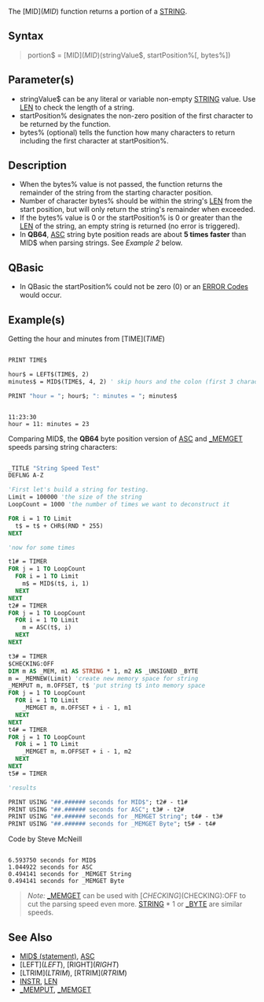 The [MID$](MID$) function returns a portion of a [STRING](STRING).

## Syntax

>  portion$ = [MID$](MID$)(stringValue$, startPosition%[, bytes%])

## Parameter(s)

* stringValue$ can be any literal or variable non-empty [STRING](STRING) value. Use [LEN](LEN) to check the length of a string.
* startPosition% designates the non-zero position of the first character to be returned by the function.
* bytes% (optional) tells the function how many characters to return including the first character at startPosition%. 

## Description

* When the bytes% value is not passed, the function returns the remainder of the string from the starting character position.
* Number of character bytes% should be within the string's [LEN](LEN) from the start position, but will only return the string's remainder when exceeded.
* If the bytes% value is 0 or the startPosition% is 0 or greater than the [LEN](LEN) of the string, an empty string is returned (no error is triggered).
* In **QB64**, [ASC](ASC) string byte position reads are about **5 times faster** than MID$ when parsing strings. See *Example 2* below.

## QBasic

* In QBasic the startPosition% could not be zero (0) or an [ERROR Codes](ERROR-Codes) would occur.

## Example(s)

Getting the hour and minutes from [TIME$](TIME$)

```vb

PRINT TIME$

hour$ = LEFT$(TIME$, 2)
minutes$ = MID$(TIME$, 4, 2) ' skip hours and the colon (first 3 characters)

PRINT "hour = "; hour$; ": minutes = "; minutes$ 

``` 

```text

11:23:30
hour = 11: minutes = 23

```

Comparing MID$, the **QB64** byte position version of [ASC](ASC) and [_MEMGET](_MEMGET) speeds parsing string characters:

```vb

_TITLE "String Speed Test"
DEFLNG A-Z

'First let's build a string for testing.
Limit = 100000 'the size of the string
LoopCount = 1000 'the number of times we want to deconstruct it

FOR i = 1 TO Limit
  t$ = t$ + CHR$(RND * 255)
NEXT

'now for some times

t1# = TIMER
FOR j = 1 TO LoopCount
  FOR i = 1 TO Limit
    m$ = MID$(t$, i, 1)
  NEXT
NEXT
t2# = TIMER
FOR j = 1 TO LoopCount
  FOR i = 1 TO Limit
    m = ASC(t$, i)
  NEXT
NEXT

t3# = TIMER
$CHECKING:OFF
DIM m AS _MEM, m1 AS STRING * 1, m2 AS _UNSIGNED _BYTE
m = _MEMNEW(Limit) 'create new memory space for string
_MEMPUT m, m.OFFSET, t$ 'put string t$ into memory space
FOR j = 1 TO LoopCount
  FOR i = 1 TO Limit
    _MEMGET m, m.OFFSET + i - 1, m1
  NEXT
NEXT
t4# = TIMER
FOR j = 1 TO LoopCount
  FOR i = 1 TO Limit
    _MEMGET m, m.OFFSET + i - 1, m2
  NEXT
NEXT
t5# = TIMER

'results

PRINT USING "##.###### seconds for MID$"; t2# - t1#
PRINT USING "##.###### seconds for ASC"; t3# - t2#
PRINT USING "##.###### seconds for _MEMGET String"; t4# - t3#
PRINT USING "##.###### seconds for _MEMGET Byte"; t5# - t4# 

```
 
Code by Steve McNeill

```text

6.593750 seconds for MID$
1.044922 seconds for ASC
0.494141 seconds for _MEMGET String
0.494141 seconds for _MEMGET Byte

```

>  *Note:* [_MEMGET](_MEMGET) can be used with [$CHECKING]($CHECKING):OFF to cut the parsing speed even more. [STRING](STRING) * 1 or [_BYTE](_BYTE) are similar speeds.

## See Also

* [MID$ (statement)](MID$-(statement)), [ASC](ASC)
* [LEFT$](LEFT$), [RIGHT$](RIGHT$)
* [LTRIM$](LTRIM$), [RTRIM$](RTRIM$) 
* [INSTR](INSTR), [LEN](LEN)
* [_MEMPUT](_MEMPUT), [_MEMGET](_MEMGET) 
